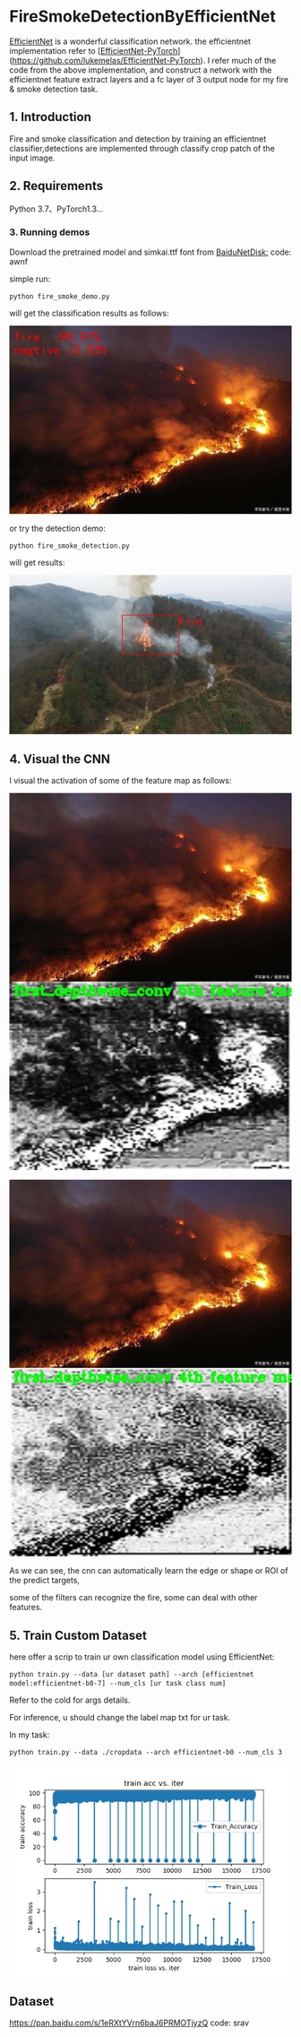 # FireSmokeDetectionByEfficientNet
[EfficientNet](https://arxiv.org/abs/1905.11946) is a wonderful classification network. the efficientnet implementation refer to [[EfficientNet-PyTorch](https://github.com/lukemelas/EfficientNet-PyTorch)](https://github.com/lukemelas/EfficientNet-PyTorch). I refer much of the code from the above implementation, and construct a network with the efficientnet feature extract layers and a fc layer of 3 output node for my fire & smoke detection task.

## 1. Introduction

Fire and smoke classification and detection by training an efficientnet classifier,detections are  implemented through classify crop patch of the input image.

## 2. Requirements

Python 3.7、PyTorch1.3...

### 3. Running demos 

Download the pretrained model and simkai.ttf font from [BaiduNetDisk:](https://pan.baidu.com/s/14CM-U6bmVjXG6gNQ2CC8fw) code: awnf

simple run:

```shell
python fire_smoke_demo.py
```

will get the classification results as follows:

![avatar](./results/result_7e9ee24563cc31d34de2020e1acaecc5.jpeg)

or try the detection demo:

```shell
python fire_smoke_detection.py
```

will get results:

![avatar](./results/det_results000127.jpg)

## 4. Visual the CNN 

I visual the activation of some of  the feature map as follows:

![avatar](./featmap/5rd_depthwise_conv_featmap5_7e9ee24563cc31d34de2020e1acaecc5.jpeg)

![avatar](./featmap/5rd_depthwise_conv_featmap4_7e9ee24563cc31d34de2020e1acaecc5.jpeg)

As we can see, the cnn can automatically learn the edge or shape or ROI of the predict targets, 

some of the filters can recognize the fire, some can deal with other features.

## 5. Train Custom Dataset

here offer a scrip to train ur own classification model using EfficientNet:

```shell
python train.py --data [ur dataset path] --arch [efficientnet model:efficientnet-b0-7] --num_cls [ur task class num]  
```

Refer to the cold for args details.

For inference, u should change the label map txt for ur task.

In my task:

```shell
python train.py --data ./cropdata --arch efficientnet-b0 --num_cls 3 
```

![avatar](./results/acc_loss.png)

## Dataset
https://pan.baidu.com/s/1eRXtYVrn6baJ6PRMOTjyzQ code: srav

